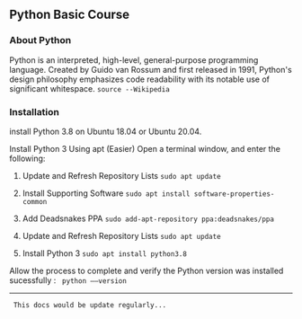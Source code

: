 ## Python Basic Course

### About Python
Python is an interpreted, high-level, general-purpose programming language. Created by Guido van Rossum and first released in 1991, Python's design philosophy emphasizes code readability with its notable use of significant whitespace. 
```source --Wikipedia```

### Installation
install Python 3.8 on Ubuntu 18.04 or Ubuntu 20.04.

Install Python 3 Using apt (Easier)
Open a terminal window, and enter the following:

1. Update and Refresh Repository Lists
``` sudo apt update ```

2. Install Supporting Software
``` sudo apt install software-properties-common ```

3. Add Deadsnakes PPA
``` sudo add-apt-repository ppa:deadsnakes/ppa ```
4. Update and Refresh Repository Lists
``` sudo apt update ```

5. Install Python 3
``` sudo apt install python3.8 ```


Allow the process to complete and verify the Python version was installed sucessfully :
``` python ––version```

-------------------
``` This docs would be update regularly...```


